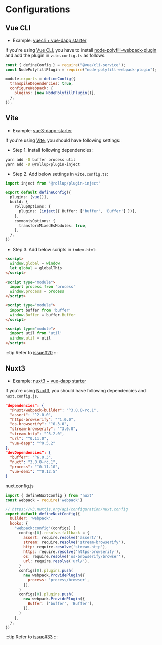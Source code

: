 # Configurations

## Vue CLI

- Example: [vuecli + vue-dapp starter](https://github.com/chnejohnson/vue3-dapp-starter/tree/vuecli)

If you're using [Vue CLI](https://cli.vuejs.org/guide/creating-a-project.html), you have to install [node-polyfill-webpack-plugin](https://www.npmjs.com/package/node-polyfill-webpack-plugin) and add the plugin in `vite.config.ts` as follows.

```js
const { defineConfig } = require("@vue/cli-service");
const NodePolyfillPlugin = require("node-polyfill-webpack-plugin");

module.exports = defineConfig({
  transpileDependencies: true,
  configureWebpack: {
    plugins: [new NodePolyfillPlugin()],
  },
});
```

## Vite

- Example: [vue3-dapp-starter](https://github.com/chnejohnson/vue3-dapp-starter)

If you're using [Vite](https://vitejs.dev/), you should have following settings:

- Step 1. Install following dependencies:

```bash
yarn add -D buffer process util
yarn add -D @rollup/plugin-inject
```

- Step 2. Add below settings in `vite.config.ts`:

```ts
import inject from '@rollup/plugin-inject'

export default defineConfig({
  plugins: [vue()],
  build: {
    rollupOptions: {
      plugins: [inject({ Buffer: ['buffer', 'Buffer'] })],
    },
    commonjsOptions: {
      transformMixedEsModules: true,
    },
  },
})
```

- Step 3. Add below scripts in `index.html`:

```html
<script>
  window.global = window
  let global = globalThis
</script>

<script type="module">
  import process from 'process'
  window.process = process
</script>

<script type="module">
  import buffer from 'buffer'
  window.Buffer = buffer.Buffer
</script>

<script type="module">
  import util from 'util'
  window.util = util
</script>
```

:::tip
Refer to [issue#20](https://github.com/chnejohnson/vue-dapp/issues/20)
:::

## Nuxt3

- Example: [nuxt3 + vue-dapp starter](https://github.com/chnejohnson/vue3-dapp-starter/tree/nuxt3)

If you're using [Nuxt3](https://v3.nuxtjs.org/), you should have following dependencies and `nuxt.config.js`.

```json
"dependencies": {
  "@nuxt/webpack-builder": "^3.0.0-rc.1",
  "assert": "^2.0.0",
  "https-browserify": "^1.0.0",
  "os-browserify": "^0.3.0",
  "stream-browserify": "^3.0.0",
  "stream-http": "^3.2.0",
  "url": "^0.11.0",
  "vue-dapp": "^0.5.2"
},
"devDependencies": {
  "buffer": "^6.0.3",
  "nuxt": "3.0.0-rc.1",
  "process": "^0.11.10",
  "vue-demi": "^0.12.5"
}
```

nuxt.config.js

```js
import { defineNuxtConfig } from 'nuxt'
const webpack = require('webpack')

// https://v3.nuxtjs.org/api/configuration/nuxt.config
export default defineNuxtConfig({
  builder: 'webpack',
  hooks: {
    'webpack:config'(configs) {
      configs[0].resolve.fallback = {
        assert: require.resolve('assert/'),
        stream: require.resolve('stream-browserify'),
        http: require.resolve('stream-http'),
        https: require.resolve('https-browserify'),
        os: require.resolve('os-browserify/browser'),
        url: require.resolve('url/'),
      }
      configs[0].plugins.push(
        new webpack.ProvidePlugin({
          process: 'process/browser',
        }),
      )
      configs[0].plugins.push(
        new webpack.ProvidePlugin({
          Buffer: ['buffer', 'Buffer'],
        }),
      )
    },
  },
})

```

:::tip
Refer to [issue#33](https://github.com/chnejohnson/vue-dapp/issues/33)
:::

